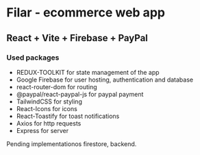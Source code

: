 # Filar - ecommerce web app

## React + Vite + Firebase + PayPal

### Used packages
- REDUX-TOOLKIT for state management of the app
- Google Firebase for user hosting, authentication and database
- react-router-dom for routing
- @paypal/react-paypal-js for paypal payment
- TailwindCSS for styling
- React-Icons for icons
- React-Toastify for toast notifications
- Axios for http requests
- Express for server


Pending implementationos firestore, backend.